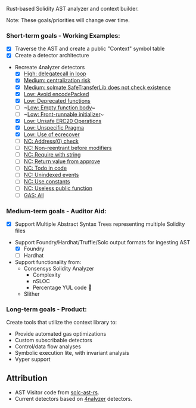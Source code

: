 Rust-based Solidity AST analyzer and context builder.

Note: These goals/priorities will change over time.

### Short-term goals - Working Examples:
* [x] Traverse the AST and create a public "Context" symbol table
* [x] Create a detector architecture
* Recreate 4nalyzer detectors
  * [x] [High: delegatecall in loop](https://github.com/Picodes/4naly3er/blob/main/src/issues/H/delegateCallInLoop.ts)
  * [x] [Medium: centralization risk](https://github.com/Picodes/4naly3er/blob/main/src/issues/M/centralizationRisk.ts)
  * [x] [Medium: solmate SafeTransferLib does not check existence](https://github.com/Picodes/4naly3er/blob/main/src/issues/M/solmateSafeTransferLib.ts)
  * [x] [Low: Avoid encodePacked](https://github.com/Picodes/4naly3er/blob/main/src/issues/L/avoidEncodePacked.ts)
  * [x] [Low: Deprecated functions](https://github.com/Picodes/4naly3er/blob/main/src/issues/L/deprecatedFunctions.ts)
  * [ ] ~[Low: Empty function body](https://github.com/Picodes/4naly3er/blob/main/src/issues/L/emptyBody.ts)~
  * [ ] ~[Low: Front-runnable initializer](https://github.com/Picodes/4naly3er/blob/main/src/issues/L/frontRunnableInitializer.ts)~
  * [x] [Low: Unsafe ERC20 Operations](https://github.com/Picodes/4naly3er/blob/main/src/issues/L/unsafeERC20Operations.ts)
  * [x] [Low: Unspecific Pragma](https://github.com/Picodes/4naly3er/blob/main/src/issues/L/unspecifiedPragma.ts)
  * [x] [Low: Use of ecrecover](https://github.com/Picodes/4naly3er/blob/main/src/issues/L/useOfEcrecover.ts)
  * [ ] [NC: Address(0) check](https://github.com/Picodes/4naly3er/blob/main/src/issues/NC/address0Check.ts)
  * [ ] [NC: Non-reentrant before modifiers](https://github.com/Picodes/4naly3er/blob/main/src/issues/NC/nonReentrantBeforeModifiers.ts)
  * [ ] [NC: Require with string](https://github.com/Picodes/4naly3er/blob/main/src/issues/NC/requireWithString.ts)
  * [ ] [NC: Return value from approve](https://github.com/Picodes/4naly3er/blob/main/src/issues/NC/returnValueOfApprove.ts)
  * [ ] [NC: Todo in code](https://github.com/Picodes/4naly3er/blob/main/src/issues/NC/todoLeftInTheCode.ts)
  * [ ] [NC: Unindexed events](https://github.com/Picodes/4naly3er/blob/main/src/issues/NC/unindexedEvent.ts)
  * [ ] [NC: Use constants](https://github.com/Picodes/4naly3er/blob/main/src/issues/NC/useConstants.ts)
  * [ ] [NC: Useless public function](https://github.com/Picodes/4naly3er/blob/main/src/issues/NC/uselessPublic.ts)
  * [ ] [GAS: All](https://github.com/Picodes/4naly3er/tree/main/src/issues/GAS)

### Medium-term goals - Auditor Aid:
* [x] Support Multiple Abstract Syntax Trees representing multiple Solidity files
* Support Foundry/Hardhat/Truffle/Solc output formats for ingesting AST
  * [x] Foundry
  * [ ] Hardhat
* Support functionality from:
  * Consensys Solidity Analyzer
    * Complexity
    * nSLOC
    * Percentage YUL code 👀
  * Slither

### Long-term goals - Product:
Create tools that utilize the context library to:
* Provide automated gas optimizations
* Custom subscribable detectors
* Control/data flow analyses
* Symbolic execution lite, with invariant analysis
* Vyper support

## Attribution
* AST Visitor code from [solc-ast-rs](https://github.com/hrkrshnn/solc-ast-rs).
* Current detectors based on [4nalyzer](https://github.com/Picodes/4naly3er) detectors.

